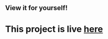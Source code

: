 ## View it for yourself!
# This project is live [here](https://oisin-m.github.io/Radix-Sort-Visualiser/)
